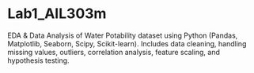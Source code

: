 # Lab1_AIL303m
EDA &amp; Data Analysis of Water Potability dataset using Python (Pandas, Matplotlib, Seaborn, Scipy, Scikit-learn). Includes data cleaning, handling missing values, outliers, correlation analysis, feature scaling, and hypothesis testing.
